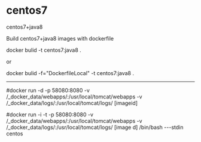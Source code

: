# centos7
centos7+java8

Build centos7+java8 images with dockerfile


docker bulid  -t centos7:java8 .

or

docker bulid -f="DockerfileLocal" -t centos7:java8 .

--------------------------

#docker run -d -p 58080:8080 -v /_docker_data/webapps/:/usr/local/tomcat/webapps -v /_docker_data/logs/:/usr/local/tomcat/logs/ [imageid]	

#docker run -i -t -p 58080:8080 -v /_docker_data/webapps/:/usr/local/tomcat/webapps -v /_docker_data/logs/:/usr/local/tomcat/logs/  [image d] /bin/bash  ---stdin centos 

